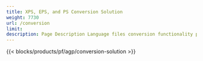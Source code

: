 ```yaml
---
title: XPS, EPS, and PS Conversion Solution 
weight: 7730
url: /conversion
limit: 
description: Page Description Language files conversion functionality provided by Aspose.Page native APIs and Free Apps to Convert XPS, PS, EPS, and OXPS files.
---
```


{{< blocks/products/pf/agp/conversion-solution >}} 